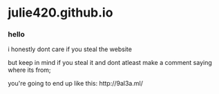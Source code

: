 # julie420.github.io
<h3>hello</h3>
<p>i honestly dont care if you steal the website</p>
<p>but keep in mind if you steal it and dont atleast make a comment saying where its from;</p>
<p>you're going to end up like this: http://9al3a.ml/</p>
